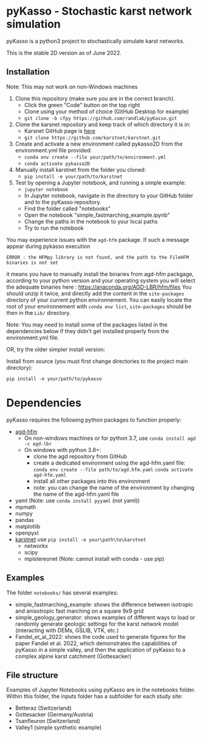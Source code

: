 # pyKasso - Stochastic karst network simulation

pyKasso is a python3 project to stochastically simulate karst networks.

This is the stable 2D version as of June 2022.

## Installation
Note: This may not work on non-Windows machines

1. Clone this repository (make sure you are in the correct branch).
    - Click the green "Code" button on the top right
    - Clone using your method of choice (GitHub Desktop for example)
	- `git clone -b cfpy https://github.com/randlab/pyKasso.git`
2. Clone the karsnet repository and keep track of which directory it is in:
    - Karsnet GitHub page is [here](https://github.com/karstnet/karstnet)
	- `git clone https://github.com/karstnet/karstnet.git`
3. Create and activate a new environment called pykasso2D from the environment.yml file provided:
    - `conda env create --file your/path/to/environment.yml`
    - `conda activate pykasso2D`    
4. Manually install karstnet from the folder you cloned:
    - `pip install -e your/path/to/karstnet`
5. Test by opening a Jupyter notebook, and running a simple example:
	- `jupyter notebook`
	- In Jupyter notebook, navigate in the directory to your GitHub folder and to the pyKasso repository. 
	- Find the folder called "notebooks"
	- Open the notebook "simple_fastmarching_example.ipynb"
	- Change the paths in the notebook to your local paths
	- Try to run the notebook

You may experience issues with the `agd-hfm` package. If such a message appear during pykasso execution
```
ERROR : the HFMpy library is not found, and the path to the FileHFM binaries is not set
```
it means you have to manually install the binaries from agd-hfm packgage, according to your python version and your operating system you will select the adequate binaries here : 
https://anaconda.org/AGD-LBR/hfm/files
You should unzip it twice, and directly add the content in the `site-packages` directory of your current python environnement.
You can easily locate the root of your environnement with `conda env list`, `site-packages` should be then in the `Lib/` directory.  


Note: You may need to install some of the packages listed in the dependencies below if they didn't get installed properly from the environment.yml file. 

OR, try the older simpler install version:

Install from source (you must first change directories to the project main directory):
```
pip install -e your/path/to/pykasso
```

# Dependencies

pyKasso requires the following python packages to function properly:
- [agd-hfm](https://github.com/Mirebeau/AdaptiveGridDiscretizations) 
	- On non-windows machines or for python 3.7, use `conda install agd -c agd-lbr`
	- On windows with python 3.8+:
		- clone the agd repository from GitHub
		- create a dedicated environment using the agd-hfm.yaml file:
		`conda env create --file path/to/agd.hfm.yaml`
		`conda activate agd-hfm.yaml`
		- install all other packages into this environment
		- note: you can change the name of the environment by changing the name of the agd-hfm.yaml file
- yaml (Note: use `conda install pyyaml` (not yaml))
- mpmath
- numpy
- pandas
- matplotlib
- openpyxl
- [karstnet](https://github.com/UniNE-CHYN/karstnet) use `pip install -e your\path\to\karstnet`
	- networkx
	- scipy
	- mplstereonet (Note: cannot install with conda - use pip)

## Examples

The folder `notebooks/` has several examples:
- simple_fastmarching_example: shows the difference between isotropic and anisotropic fast marching on a square 9x9 grid
- simple_geology_generator: shows examples of different ways to load or randomly generate geologic settings for the karst network model (interacting with DEMs, GSLIB, VTK, etc.)
- Fandel_et_al_2022: shows the code used to generate figures for the paper Fandel et al. 2022, which demonstrates the capabilities of pyKasso in a simple valley, and then the application of pyKasso to a complex alpine karst catchment (Gottesacker)


## File structure

Examples of Jupyter Notebooks using pyKasso are in the notebooks folder. 
Within this folder, the inputs folder has a subfolder for each study site:
- Betteraz (Switzerland)
- Gottesacker (Germany/Austria)
- Tsanfleuron (Switzerland)
- Valley1 (simple synthetic example)